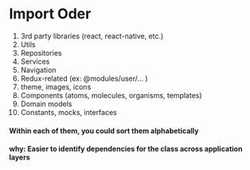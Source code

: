 # Import Oder

1. 3rd party libraries (react, react-native, etc.)
2. Utils
3. Repositories
4. Services
5. Navigation
6. Redux-related (ex: @modules/user/… )
7. theme, images, icons
8. Components (atoms, molecules, organisms, templates)
9. Domain models
10. Constants, mocks, interfaces

#### Within each of them, you could sort them alphabetically
#### why: Easier to identify dependencies for the class across application layers